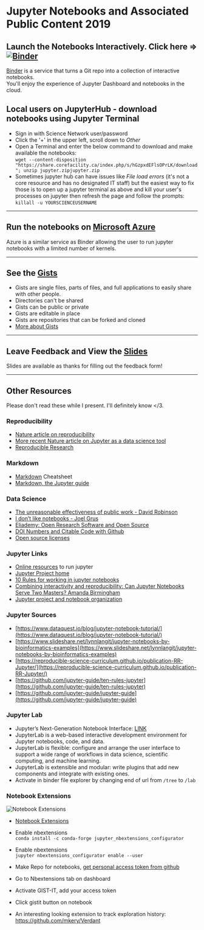 Jupyter Notebooks and Associated Public Content 2019
===

## Launch the Notebooks Interactively. Click here => [![Binder](https://mybinder.org/badge_logo.svg)](https://mybinder.org/v2/gh/TheZetner/jupyter-examples-2019/master)

[Binder](https://gke.mybinder.org/) is a service that turns a Git repo into a collection of interactive notebooks.  
You'll enjoy the experience of Jupyter Dashboard and notebooks in the cloud.

## Local users on JupyterHub - download notebooks using Jupyter Terminal
* Sign in with Science Network user/password
* Click the '+' in the upper left, scroll down to _Other_
* Open a Terminal and enter the below command to download and make available the notebooks:  
```wget --content-disposition "https://share.corefacility.ca/index.php/s/hGzpxdEFlsOPrLK/download"; unzip jupyter.zipjupyter.zip```
* Sometimes jupyter hub can have issues like _File load errors_ (it's not a core resource and has no designated IT staff) but the easiest way to fix those is to open up a jupyter terminal as above and kill your user's processes on jupyter then refresh the page and follow the prompts: ```killall -u YOURSCIENCEUSERNAME```

---
## Run the notebooks on [Microsoft Azure](https://notebooks.azure.com/TheZetner/projects/jupyter-examples-2019)

Azure is a similar service as Binder allowing the user to run jupyter notebooks with a limited number of kernels.

---

## See the [Gists](https://gist.github.com/TheZetner) 
* Gists are single files, parts of files, and full applications to easily share with other people. 
* Directories can't be shared 
* Gists can be public or private
* Gists are editable in place
* Gists are repositories that can be forked and cloned
* [More about Gists](https://help.github.com/en/articles/about-gists)

---

## Leave Feedback and View the [Slides](https://forms.gle/FR42YYNSytHUqDer7)
Slides are available as thanks for filling out the feedback form!

---

## Other Resources
Please don't read these while I present. I'll definitely know </3.

### Reproducibility
*   [Nature article on reproducibility](https://www.nature.com/news/1-500-scientists-lift-the-lid-on-reproducibility-1.19970)
*   [More recent Nature article on Jupyter as a data science tool](https://www.nature.com/articles/d41586-018-07196-1)
*   [Reproducible Research](https://github.com/Reproducible-Science-Curriculum/introduction-RR-Jupyter/blob/gh-pages/notebooks/Intro-to-reproducible-research.ipynb)


### Markdown 

*   [Markdown](https://github.com/adam-p/markdown-here/wiki/Markdown-Cheatsheet) Cheatsheet
*   [Markdown, the Jupyter guide](https://medium.com/ibm-data-science-experience/markdown-for-jupyter-notebooks-cheatsheet-386c05aeebed)


### Data Science

*   [The unreasonable effectiveness of public work - David Robinson](https://resources.rstudio.com/rstudio-conf-2019/the-unreasonable-effectiveness-of-public-work)
*   [I don’t like notebooks - Joel Grus](https://docs.google.com/presentation/d/1n2RlMdmv1p25Xy5thJUhkKGvjtV-dkAIsUXP-AL4ffI/edit#slide=id.g37ce315c78_0_13)
*   [Eliademy: Open Research Software and Open Source](https://eliademy.com/catalog/oer/module-5-open-research-software-and-open-source.html)
*   [DOI Numbers and Citable Code with Github](https://guides.github.com/activities/citable-code/)
*   [Open source licenses](https://opensource.org/licenses)


### Jupyter Links

*   [Online resources](https://www.dataschool.io/cloud-services-for-jupyter-notebook/#howtochoosetherightserviceforyou) to run jupyter
*   [Jupyter Project home](https://jupyter.org/)
*   [10 Rules for working in jupyter notebooks](https://github.com/jupyter-guide/ten-rules-jupyter)
*   [Combining interactivity and reproducibility: Can Jupyter Notebooks Serve Two Masters? Amanda Birmingham](http://compbio.ucsd.edu/wp-content/uploads/2018/07/20180405_can_jupyter_notebooks_serve_two_masters_flattened.pdf)
*   [Jupyter project and notebook organization](https://pbpython.com/notebook-process.html)


### Jupyter Sources

*   [https://www.dataquest.io/blog/jupyter-notebook-tutorial/](https://www.dataquest.io/blog/jupyter-notebook-tutorial/)
*   [https://www.slideshare.net/lynnlangit/jupyter-notebooks-by-bioinformatics-examples](https://www.slideshare.net/lynnlangit/jupyter-notebooks-by-bioinformatics-examples)
*   [https://reproducible-science-curriculum.github.io/publication-RR-Jupyter/](https://reproducible-science-curriculum.github.io/publication-RR-Jupyter/)
*   [https://github.com/jupyter-guide/ten-rules-jupyter](https://github.com/jupyter-guide/ten-rules-jupyter)
*   [https://github.com/jupyter-guide/jupyter-guide](https://github.com/jupyter-guide/jupyter-guide)

### Jupyter Lab

*   Jupyter’s Next-Generation Notebook Interface: [LINK](https://blog.jupyter.org/jupyterlab-is-ready-for-users-5a6f039b8906)
*   JupyterLab is a web-based interactive development environment for Jupyter notebooks, code, and data.
*   JupyterLab is flexible: configure and arrange the user interface to support a wide range of workflows in data science, scientific computing, and machine learning. 
*   JupyterLab is extensible and modular: write plugins that add new components and integrate with existing ones.
*   Activate in binder file explorer by changing end of url from ```/tree``` to ```/lab```

### Notebook Extensions

![Notebook Extensions](https://miro.medium.com/max/1000/1*hRhdOuS-4NxEyd4Yqlzwxg.png)
*   [Notebook Extensions](https://towardsdatascience.com/jupyter-notebook-extensions-517fa69d2231)
*   Enable nbextensions  
    ```conda install -c conda-forge jupyter_nbextensions_configurator```
*   Enable nbextensions  
    ```jupyter nbextensions_configurator enable --user```
*   Make Repo for notebooks, [get personal access token from github](https://help.github.com/en/articlescreating-a-personal-access-token-for-the-command-line)
*   Go to Nbextensions tab on dashboard
*   Activate GIST-IT, add your access token
*   Click gistit button on notebook

* An interesting looking extension to track exploration history: https://github.com/mkery/Verdant

